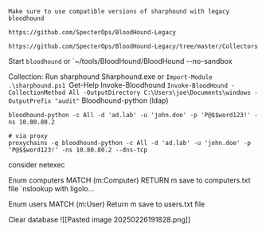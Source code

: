 ```
Make sure to use compatible versions of sharphound with legacy bloodhound

https://github.com/SpecterOps/BloodHound-Legacy

https://github.com/SpecterOps/BloodHound-Legacy/tree/master/Collectors
```

Start
	`bloodhound`
	or
	`~/tools/BloodHound/BloodHound --no-sandbox

Collection:
Run sharphound
	Sharphound.exe
	or
	`Import-Module .\sharphound.ps1
		`Get-Help Invoke-Bloodhound
		`Invoke-BloodHound -CollectionMethod All -OutputDirectory C:\Users\joe\Documents\windows -OutputPrefix "audit"`
Bloodhound-python (ldap)
```
bloodhound-python -c All -d 'ad.lab' -u 'john.doe' -p 'P@$$word123!' -ns 10.80.80.2

# via proxy
proxychains -q bloodhound-python -c All -d 'ad.lab' -u 'john.doe' -p 'P@$$word123!' -ns 10.80.80.2 --dns-tcp
```

consider netexec


Enum computers
	MATCH (m:Computer) RETURN m
		save to computers.txt file
		`nslookup <FQDN>
			with ligolo...
				
Enum users
	MATCH (m:User) Return m
		save to users.txt file


Clear database
![[Pasted image 20250226191828.png]]

